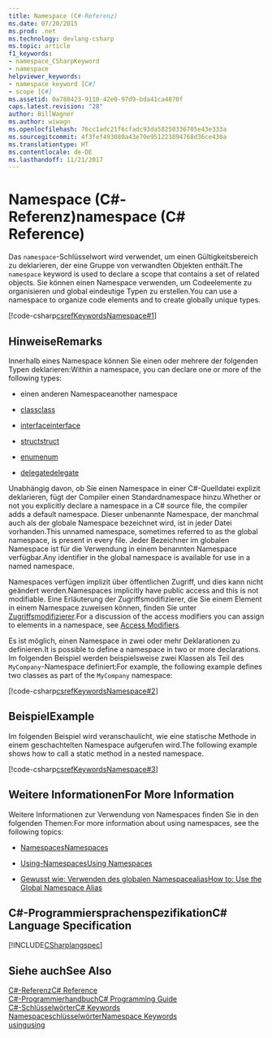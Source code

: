 ```yaml
---
title: Namespace (C#-Referenz)
ms.date: 07/20/2015
ms.prod: .net
ms.technology: devlang-csharp
ms.topic: article
f1_keywords:
- namespace_CSharpKeyword
- namespace
helpviewer_keywords:
- namespace keyword [C#]
- scope [C#]
ms.assetid: 0a788423-9110-42e0-97d9-bda41ca4870f
caps.latest.revision: "28"
author: BillWagner
ms.author: wiwagn
ms.openlocfilehash: 76cc1adc21f6cfadc93da58250336705e43e333a
ms.sourcegitcommit: 4f3fef493080a43e70e951223894768d36ce430a
ms.translationtype: HT
ms.contentlocale: de-DE
ms.lasthandoff: 11/21/2017
---
```

# <a name="namespace-c-reference"></a><span data-ttu-id="c04aa-102">Namespace (C#-Referenz)</span><span class="sxs-lookup"><span data-stu-id="c04aa-102">namespace (C# Reference)</span></span>
<span data-ttu-id="c04aa-103">Das `namespace`-Schlüsselwort wird verwendet, um einen Gültigkeitsbereich zu deklarieren, der eine Gruppe von verwandten Objekten enthält.</span><span class="sxs-lookup"><span data-stu-id="c04aa-103">The `namespace` keyword is used to declare a scope that contains a set of related objects.</span></span> <span data-ttu-id="c04aa-104">Sie können einen Namespace verwenden, um Codeelemente zu organisieren und global eindeutige Typen zu erstellen.</span><span class="sxs-lookup"><span data-stu-id="c04aa-104">You can use a namespace to organize code elements and to create globally unique types.</span></span>  
  
 [!code-csharp[csrefKeywordsNamespace#1](../../../csharp/language-reference/keywords/codesnippet/CSharp/namespace_1.cs)]  
  
## <a name="remarks"></a><span data-ttu-id="c04aa-105">Hinweise</span><span class="sxs-lookup"><span data-stu-id="c04aa-105">Remarks</span></span>  
 <span data-ttu-id="c04aa-106">Innerhalb eines Namespace können Sie einen oder mehrere der folgenden Typen deklarieren:</span><span class="sxs-lookup"><span data-stu-id="c04aa-106">Within a namespace, you can declare one or more of the following types:</span></span>  
  
-   <span data-ttu-id="c04aa-107">einen anderen Namespace</span><span class="sxs-lookup"><span data-stu-id="c04aa-107">another namespace</span></span>  
  
-   [<span data-ttu-id="c04aa-108">class</span><span class="sxs-lookup"><span data-stu-id="c04aa-108">class</span></span>](../../../csharp/language-reference/keywords/class.md)  
  
-   [<span data-ttu-id="c04aa-109">interface</span><span class="sxs-lookup"><span data-stu-id="c04aa-109">interface</span></span>](../../../csharp/language-reference/keywords/interface.md)  
  
-   [<span data-ttu-id="c04aa-110">struct</span><span class="sxs-lookup"><span data-stu-id="c04aa-110">struct</span></span>](../../../csharp/language-reference/keywords/struct.md)  
  
-   [<span data-ttu-id="c04aa-111">enum</span><span class="sxs-lookup"><span data-stu-id="c04aa-111">enum</span></span>](../../../csharp/language-reference/keywords/enum.md)  
  
-   [<span data-ttu-id="c04aa-112">delegate</span><span class="sxs-lookup"><span data-stu-id="c04aa-112">delegate</span></span>](../../../csharp/language-reference/keywords/delegate.md)  
  
 <span data-ttu-id="c04aa-113">Unabhängig davon, ob Sie einen Namespace in einer C#-Quelldatei explizit deklarieren, fügt der Compiler einen Standardnamespace hinzu.</span><span class="sxs-lookup"><span data-stu-id="c04aa-113">Whether or not you explicitly declare a namespace in a C# source file, the compiler adds a default namespace.</span></span> <span data-ttu-id="c04aa-114">Dieser unbenannte Namespace, der manchmal auch als der globale Namespace bezeichnet wird, ist in jeder Datei vorhanden.</span><span class="sxs-lookup"><span data-stu-id="c04aa-114">This unnamed namespace, sometimes referred to as the global namespace, is present in every file.</span></span> <span data-ttu-id="c04aa-115">Jeder Bezeichner im globalen Namespace ist für die Verwendung in einem benannten Namespace verfügbar.</span><span class="sxs-lookup"><span data-stu-id="c04aa-115">Any identifier in the global namespace is available for use in a named namespace.</span></span>  
  
 <span data-ttu-id="c04aa-116">Namespaces verfügen implizit über öffentlichen Zugriff, und dies kann nicht geändert werden.</span><span class="sxs-lookup"><span data-stu-id="c04aa-116">Namespaces implicitly have public access and this is not modifiable.</span></span> <span data-ttu-id="c04aa-117">Eine Erläuterung der Zugriffsmodifizierer, die Sie einem Element in einem Namespace zuweisen können, finden Sie unter [Zugriffsmodifizierer](../../../csharp/language-reference/keywords/access-modifiers.md).</span><span class="sxs-lookup"><span data-stu-id="c04aa-117">For a discussion of the access modifiers you can assign to elements in a namespace, see [Access Modifiers](../../../csharp/language-reference/keywords/access-modifiers.md).</span></span>  
  
 <span data-ttu-id="c04aa-118">Es ist möglich, einen Namespace in zwei oder mehr Deklarationen zu definieren.</span><span class="sxs-lookup"><span data-stu-id="c04aa-118">It is possible to define a namespace in two or more declarations.</span></span> <span data-ttu-id="c04aa-119">Im folgenden Beispiel werden beispielsweise zwei Klassen als Teil des `MyCompany`-Namespace definiert:</span><span class="sxs-lookup"><span data-stu-id="c04aa-119">For example, the following example defines two classes as part of the `MyCompany` namespace:</span></span>  
  
 [!code-csharp[csrefKeywordsNamespace#2](../../../csharp/language-reference/keywords/codesnippet/CSharp/namespace_2.cs)]  
  
## <a name="example"></a><span data-ttu-id="c04aa-120">Beispiel</span><span class="sxs-lookup"><span data-stu-id="c04aa-120">Example</span></span>  
 <span data-ttu-id="c04aa-121">Im folgenden Beispiel wird veranschaulicht, wie eine statische Methode in einem geschachtelten Namespace aufgerufen wird.</span><span class="sxs-lookup"><span data-stu-id="c04aa-121">The following example shows how to call a static method in a nested namespace.</span></span>  
  
 [!code-csharp[csrefKeywordsNamespace#3](../../../csharp/language-reference/keywords/codesnippet/CSharp/namespace_3.cs)]  
  
## <a name="for-more-information"></a><span data-ttu-id="c04aa-122">Weitere Informationen</span><span class="sxs-lookup"><span data-stu-id="c04aa-122">For More Information</span></span>  
 <span data-ttu-id="c04aa-123">Weitere Informationen zur Verwendung von Namespaces finden Sie in den folgenden Themen:</span><span class="sxs-lookup"><span data-stu-id="c04aa-123">For more information about using namespaces, see the following topics:</span></span>  
  
-   [<span data-ttu-id="c04aa-124">Namespaces</span><span class="sxs-lookup"><span data-stu-id="c04aa-124">Namespaces</span></span>](../../../csharp/programming-guide/namespaces/index.md)  
  
-   [<span data-ttu-id="c04aa-125">Using-Namespaces</span><span class="sxs-lookup"><span data-stu-id="c04aa-125">Using Namespaces</span></span>](../../../csharp/programming-guide/namespaces/using-namespaces.md)  
  
-   [<span data-ttu-id="c04aa-126">Gewusst wie: Verwenden des globalen Namespacealias</span><span class="sxs-lookup"><span data-stu-id="c04aa-126">How to: Use the Global Namespace Alias</span></span>](../../../csharp/programming-guide/namespaces/how-to-use-the-global-namespace-alias.md)  
  
## <a name="c-language-specification"></a><span data-ttu-id="c04aa-127">C#-Programmiersprachenspezifikation</span><span class="sxs-lookup"><span data-stu-id="c04aa-127">C# Language Specification</span></span>  
 [!INCLUDE[CSharplangspec](~/includes/csharplangspec-md.md)]  
  
## <a name="see-also"></a><span data-ttu-id="c04aa-128">Siehe auch</span><span class="sxs-lookup"><span data-stu-id="c04aa-128">See Also</span></span>  
 [<span data-ttu-id="c04aa-129">C#-Referenz</span><span class="sxs-lookup"><span data-stu-id="c04aa-129">C# Reference</span></span>](../../../csharp/language-reference/index.md)  
 [<span data-ttu-id="c04aa-130">C#-Programmierhandbuch</span><span class="sxs-lookup"><span data-stu-id="c04aa-130">C# Programming Guide</span></span>](../../../csharp/programming-guide/index.md)  
 [<span data-ttu-id="c04aa-131">C#-Schlüsselwörter</span><span class="sxs-lookup"><span data-stu-id="c04aa-131">C# Keywords</span></span>](../../../csharp/language-reference/keywords/index.md)  
 [<span data-ttu-id="c04aa-132">Namespaceschlüsselwörter</span><span class="sxs-lookup"><span data-stu-id="c04aa-132">Namespace Keywords</span></span>](../../../csharp/language-reference/keywords/namespace-keywords.md)  
 [<span data-ttu-id="c04aa-133">using</span><span class="sxs-lookup"><span data-stu-id="c04aa-133">using</span></span>](../../../csharp/language-reference/keywords/using.md)
